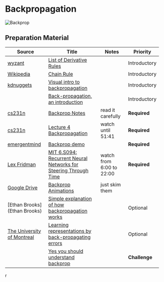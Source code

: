 # Backpropagation

![Backprop](https://sebastianraschka.com/images/faq/visual-backpropagation/backpropagation.png)

## Preparation Material

| Source| Title| Notes| Priority|
| --------------------------------------------------------------- | ------------------------------------------------------------------------------------------------------------------------------------------------------ | ------------------------ | ------------- |
| [wyzant](https://www.wyzant.com/) | [List of Derivative Rules](https://www.wyzant.com/resources/lessons/math/calculus/differentiation/list_of_derivatives) || Introductory|
| [Wikipedia](https://en.wikipedia.org/wiki/Main_Page)| [Chain Rule](https://en.wikipedia.org/wiki/Chain_rule) || Introductory|
| [kdnuggets](http://www.kdnuggets.com) | [Visual intro to backpropagation](http://www.kdnuggets.com/2016/06/visual-explanation-backpropagation-algorithm-neural-networks.html)|| Introductory|
| | [Back-propagation, an introduction](http://www.offconvex.org/2016/12/20/backprop/) || Introductory|
| [cs231n](http://cs231n.stanford.edu/index.html) | [Backprop Notes](http://cs231n.github.io/optimization-2/)| read it carefully| **Required**|
| [cs231n](http://cs231n.stanford.edu/index.html) | [Lecture 4 Backpropagation](https://www.youtube.com/watch?v=GZTvxoSHZIo) | watch until 51:41| **Required**|
| [emergentmind](http://www.emergentmind.com) | [Backprop demo](http://www.emergentmind.com/neural-network)|| **Required**|
| [Lex Fridman](http://lexfridman.com/) | [MIT 6.S094: Recurrent Neural Networks for Steering Through Time](https://www.youtube.com/watch?v=nFTQ7kHQWtc&list=PLrAXtmErZgOeiKm4sgNOknGvNjby9efdf) | watch from 6:00 to 22:00 | **Required**|
| [Google Drive](https://drive.google.com/drive/my-drive) | [Backprop Animations](https://docs.google.com/a/galvanize.com/presentation/d/1IQGZWiw1PPGHkl1KfyCRaZifZJ77BfPf709YMyA6RcE/edit?usp=sharing)| just skim them | |
| [Ethan Brooks](Ethan Brooks)| [Simple explanation of how backpropagation works](https://www.youtube.com/watch?v=zhKWBye_RgE) || Optional|
| [The University of Montreal](http://diro.umontreal.ca/accueil/) | [Learning representations by back-propagating errors](https://www.iro.umontreal.ca/~vincentp/ift3395/lectures/backprop_old.pdf)|| Optional|
| | [Yes you should understand backprop](https://medium.com/@karpathy/yes-you-should-understand-backprop-e2f06eab496b#.bnyr4jwa4)|| __Challenge__ |
r